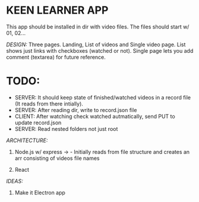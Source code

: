 # KEEN LEARNER APP
This app should be installed in dir with video files. The files should start w/ 01, 02...

_DESIGN:_
  Three pages. Landing, List of videos and Single video page.
  List shows just links with checkboxes (watched or not).
  Single page lets you add comment (textarea) for future reference.

  # TODO:
 - SERVER: It should keep state of finished/watched videos in a record file (It reads from there intially).
 - SERVER: After reading dir, write to record.json file
 - CLIENT: After watching check watched autmatically, send PUT to update record.json
 - SERVER: Read nested folders not just root


_ARCHITECTURE:_
  1. Node.js w/ express ->
    - Initially reads from file structure and creates an arr consisting of videos file names

  2. React

_IDEAS:_
  1. Make it Electron app

